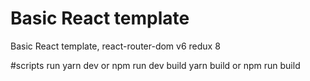 # Basic React template
Basic React template, react-router-dom v6 redux 8

#scripts
run yarn dev or npm run dev
build yarn build or npm run build
